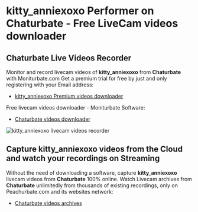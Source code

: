 # kitty_anniexoxo Performer on Chaturbate - Free LiveCam videos downloader

## Chaturbate Live Videos Recorder

Monitor and record livecam videos of **kitty_anniexoxo** from **Chaturbate** with Moniturbate.com
Get a premium trial for free by just and only registering with your Email address:
* [kitty_anniexoxo Premium videos downloader](https://moniturbate.com/request-demo-licence-key.html)

Free livecam videos downloader - Moniturbate Software:
* [Chaturbate videos downloader](https://moniturbate.com/moniturbate-download-software.html)

![kitty_anniexoxo livecam videos recorder](https://peachurnet.com/templates/moniturbate-software.png)


## Capture kitty_anniexoxo videos from the Cloud and watch your recordings on Streaming

Without the need of downloading a software, capture **kitty_anniexoxo** livecam videos from **Chaturbate** 100% online.
Watch Livecam archives from **Chaturbate** unlimitedly from thousands of existing recordings, only on Peachurbate.com and its websites network:
* [Chaturbate videos archives](https://peachurnet.com/)